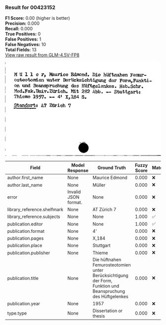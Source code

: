 ### Result for 00423152
**F1 Score:** 0.00 (higher is better)<br>**Precision:** 0.000<br>**Recall:** 0.000<br>**True Positives:** 0<br>**False Positives:** 1<br>**False Negatives:** 10<br>**Total Fields:** 13<br>[View raw result from GLM-4.5V-FP8](https://github.com/RISE-UNIBAS/humanities_data_benchmark/blob/main/results/2025-10-17/T0242/request_T0242_00423152.json)

<img src="https://github.com/RISE-UNIBAS/humanities_data_benchmark/blob/main/benchmarks/zettelkatalog/images/00423152.jpg?raw=true" alt="00423152" width="600px">

| Field | Model Response | Ground Truth | Fuzzy Score | Match |
|-------|----------------|--------------|-------------|-------|
| author.first_name | None | Maurice Edmond | 0.000 | ❌ |
| author.last_name | None | Müller | 0.000 | ❌ |
| error | Invalid JSON format. | None | 0.000 | ❌ |
| library_reference.shelfmark | None | AT Zürich 7 | 0.000 | ❌ |
| library_reference.subjects | None | None | 1.000 | ✅ |
| publication.editor | None | None | 1.000 | ✅ |
| publication.format | None | 4' | 0.000 | ❌ |
| publication.pages | None | X,184 | 0.000 | ❌ |
| publication.place | None | Stuttgart | 0.000 | ❌ |
| publication.publisher | None | Thieme | 0.000 | ❌ |
| publication.title | None | Die hüftnahen Femurosteotomien unter Berücksichtigung der Form, Funktion und Beanspruchung des Hüftgelenkes | 0.000 | ❌ |
| publication.year | None | 1957 | 0.000 | ❌ |
| type.type | None | Dissertation or thesis | 0.000 | ❌ |
